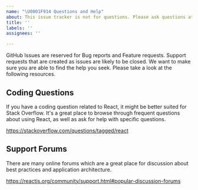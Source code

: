 ```yaml
---
name: "\U0001F914 Questions and Help"
about: This issue tracker is not for questions. Please ask questions at https://stackoverflow.com/questions/tagged/react.
title: ''
labels: ''
assignees: ''

---
```


GitHub Issues are reserved for Bug reports and Feature requests. Support requests that are created as issues are likely to be closed. We want to make sure you are able to find the help you seek. Please take a look at the following resources.

## Coding Questions

If you have a coding question related to React, it might be better suited for Stack Overflow. It's a great place to browse through frequent questions about using React, as well as ask for help with specific questions.

https://stackoverflow.com/questions/tagged/react

## Support Forums

There are many online forums which are a great place for discussion about best practices and application architecture.

https://reactjs.org/community/support.html#popular-discussion-forums
